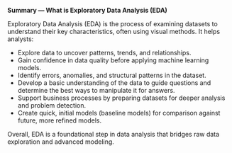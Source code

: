 **Summary — What is Exploratory Data Analysis (EDA)**

Exploratory Data Analysis (EDA) is the process of examining datasets to understand their key characteristics, often using visual methods. It helps analysts:

- Explore data to uncover patterns, trends, and relationships.
- Gain confidence in data quality before applying machine learning models.
- Identify errors, anomalies, and structural patterns in the dataset.
- Develop a basic understanding of the data to guide questions and determine the best ways to manipulate it for answers.
- Support business processes by preparing datasets for deeper analysis and problem detection.
- Create quick, initial models (baseline models) for comparison against future, more refined models.

Overall, EDA is a foundational step in data analysis that bridges raw data exploration and advanced modeling.